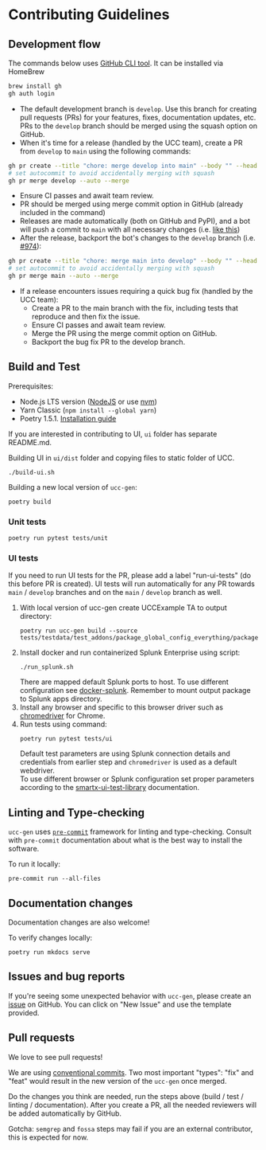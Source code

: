 # Contributing Guidelines

## Development flow

The commands below uses [GitHub CLI tool](https://cli.github.com/). It can be installed via HomeBrew
```bash
brew install gh
gh auth login
```

* The default development branch is `develop`. Use this branch for creating pull requests (PRs) for your features, fixes, documentation updates, etc. PRs to the `develop` branch should be merged using the squash option on GitHub.
* When it's time for a release (handled by the UCC team), create a PR from `develop` to `main` using the following commands:
```bash
gh pr create --title "chore: merge develop into main" --body "" --head develop --base main
# set autocommit to avoid accidentally merging with squash
gh pr merge develop --auto --merge
```

* Ensure CI passes and await team review.
* PR should be merged using merge commit option in GitHub (already included in the command)
* Releases are made automatically (both on GitHub and PyPI), and a bot will push a commit to `main` with all necessary changes  (i.e. [like this](https://github.com/splunk/addonfactory-ucc-generator/commit/0c5e6802e1e52c37bf7131baf1b8264e5db30545))
* After the release, backport the bot's changes to the `develop` branch (i.e. [#974](https://github.com/splunk/addonfactory-ucc-generator/pull/974)):

```bash
gh pr create --title "chore: merge main into develop" --body "" --head main --base develop
# set autocommit to avoid accidentally merging with squash
gh pr merge main --auto --merge
```

* If a release encounters issues requiring a quick bug fix (handled by the UCC team):
  * Create a PR to the main branch with the fix, including tests that reproduce and then fix the issue.
  * Ensure CI passes and await team review.
  * Merge the PR using the merge commit option on GitHub.
  * Backport the bug fix PR to the develop branch.

## Build and Test

Prerequisites:
- Node.js LTS version ([NodeJS](https://nodejs.org/en/download) or use [nvm](https://github.com/nvm-sh/nvm))
- Yarn Classic (`npm install --global yarn`)
- Poetry 1.5.1. [Installation guide](https://python-poetry.org/docs/#installing-with-the-official-installer)

If you are interested in contributing to UI, `ui` folder has separate README.md.

Building UI in `ui/dist` folder and copying files to static folder of UCC.
```
./build-ui.sh
```

Building a new local version of `ucc-gen`:

```
poetry build
```

### Unit tests

```
poetry run pytest tests/unit
```

### UI tests

If you need to run UI tests for the PR, please add a label "run-ui-tests" (do this before PR is created). 
UI tests will run automatically for any PR towards `main` / `develop` branches and on the `main` / `develop` branch as well. 

1. With local version of ucc-gen create UCCExample TA to output directory:
    ```
    poetry run ucc-gen build --source tests/testdata/test_addons/package_global_config_everything/package
    ```
2. Install docker and run containerized Splunk Enterprise using script:
    ```
    ./run_splunk.sh
    ```
   There are mapped default Splunk ports to host. To use different configuration see [docker-splunk](https://splunk.github.io/docker-splunk/). Remember to mount output package to Splunk apps directory.
3. Install any browser and specific to this browser driver such as [chromedriver](https://chromedriver.chromium.org/getting-started/) for Chrome.
4. Run tests using command:
    ```
    poetry run pytest tests/ui
    ```
   Default test parameters are using Splunk connection details and credentials from earlier step and `chromedriver` is used as a default webdriver.  
   To use different browser or Splunk configuration set proper parameters according to the [smartx-ui-test-library](https://addon-factory-smartx-ui-test-library.readthedocs.io/en/latest/how_to_use.html) documentation.

## Linting and Type-checking

`ucc-gen` uses [`pre-commit`](https://pre-commit.com) framework for linting and type-checking.
Consult with `pre-commit` documentation about what is the best way to install the software.

To run it locally:

```
pre-commit run --all-files
```

## Documentation changes

Documentation changes are also welcome!

To verify changes locally:

```
poetry run mkdocs serve
```

## Issues and bug reports

If you're seeing some unexpected behavior with `ucc-gen`, please create an [issue](https://github.com/splunk/addonfactory-ucc-generator/issues) on GitHub. You can click on "New Issue" and use the template provided.

## Pull requests

We love to see pull requests!

We are using [conventional commits](https://www.conventionalcommits.org/en/v1.0.0/).
Two most important "types": "fix" and "feat" would result in the new version of the `ucc-gen` once merged.

Do the changes you think are needed, run the steps above (build / test / linting / documentation).
After you create a PR, all the needed reviewers will be added automatically by GitHub.

Gotcha: `semgrep` and `fossa` steps may fail if you are an external contributor, this is expected for now.
